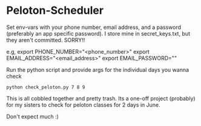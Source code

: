 # Peloton-Scheduler

Set env-vars with your phone number, email address, and a password (preferably an app specific password). I store mine in secret_keys.txt, but they aren't committed. SORRY!!

e.g,
export PHONE_NUMBER="<phone_number>"
export EMAIL_ADDRESS="<email_address>"
export EMAIL_PASSWORD="<password>"

Run the python script and provide args for the individual days you wanna check
```
python check_peloton.py 7 8 9
```

This is all cobbled together and pretty trash. Its a one-off project (probably) for my sisters to check for peloton classes for 2 days in June.

Don't expect much :)